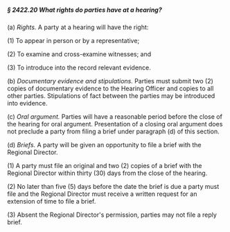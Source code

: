 ##### § 2422.20 What rights do parties have at a hearing? #####

(a) *Rights.* A party at a hearing will have the right:

(1) To appear in person or by a representative;

(2) To examine and cross-examine witnesses; and

(3) To introduce into the record relevant evidence.

(b) *Documentary evidence and stipulations.* Parties must submit two (2) copies of documentary evidence to the Hearing Officer and copies to all other parties. Stipulations of fact between the parties may be introduced into evidence.

(c) *Oral argument.* Parties will have a reasonable period before the close of the hearing for oral argument. Presentation of a closing oral argument does not preclude a party from filing a brief under paragraph (d) of this section.

(d) *Briefs.* A party will be given an opportunity to file a brief with the Regional Director.

(1) A party must file an original and two (2) copies of a brief with the Regional Director within thirty (30) days from the close of the hearing.

(2) No later than five (5) days before the date the brief is due a party must file and the Regional Director must receive a written request for an extension of time to file a brief.

(3) Absent the Regional Director's permission, parties may not file a reply brief.
